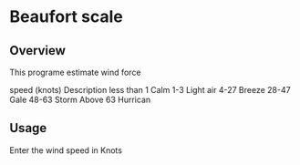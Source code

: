 # Beaufort scale

## Overview
This programe estimate wind force

speed (knots)    Description
less than 1      Calm
1-3              Light air
4-27             Breeze
28-47            Gale
48-63            Storm
Above 63         Hurrican

## Usage
Enter the wind speed in Knots
